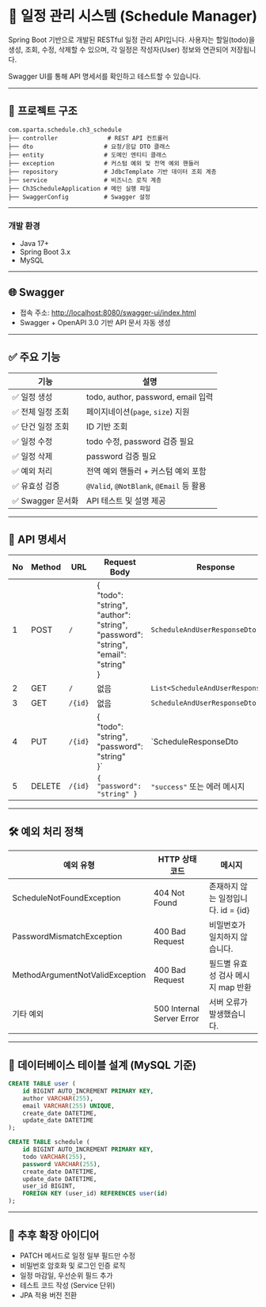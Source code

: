 # 📅 일정 관리 시스템 (Schedule Manager)

Spring Boot 기반으로 개발된 RESTful 일정 관리 API입니다.
사용자는 할일(todo)을 생성, 조회, 수정, 삭제할 수 있으며, 각 일정은 작성자(User) 정보와 연관되어 저장됩니다.

Swagger UI를 통해 API 명세서를 확인하고 테스트할 수 있습니다.

---

## 📁 프로젝트 구조

```
com.sparta.schedule.ch3_schedule
├── controller              # REST API 컨트롤러
├── dto                    # 요청/응답 DTO 클래스
├── entity                 # 도메인 엔티티 클래스
├── exception              # 커스텀 예외 및 전역 예외 핸들러
├── repository             # JdbcTemplate 기반 데이터 조회 계층
├── service                # 비즈니스 로직 계층
├── Ch3ScheduleApplication # 메인 실행 파일
├── SwaggerConfig          # Swagger 설정
```

---

### 개발 환경
- Java 17+
- Spring Boot 3.x
- MySQL

---

## 🌐 Swagger
- 접속 주소: [http://localhost:8080/swagger-ui/index.html](http://localhost:8080/swagger-ui/index.html)
- Swagger + OpenAPI 3.0 기반 API 문서 자동 생성

---

## ✅ 주요 기능

| 기능 | 설명 |
|------|------|
| ✅ 일정 생성 | todo, author, password, email 입력 |
| ✅ 전체 일정 조회 | 페이지네이션(`page`, `size`) 지원 |
| ✅ 단건 일정 조회 | ID 기반 조회 |
| ✅ 일정 수정 | todo 수정, password 검증 필요 |
| ✅ 일정 삭제 | password 검증 필요 |
| ✅ 예외 처리 | 전역 예외 핸들러 + 커스텀 예외 포함 |
| ✅ 유효성 검증 | `@Valid`, `@NotBlank`, `@Email` 등 활용 |
| ✅ Swagger 문서화 | API 테스트 및 설명 제공 |

---

## 📘 API 명세서

| No | Method | URL | Request Body | Response |
|----|--------|-----|----------------|----------|
| 1 | POST | `/` | { <br/>"todo": "string", <br/>"author": "string", <br/>"password": "string", <br/>"email": "string" <br/>} | `ScheduleAndUserResponseDto` |
| 2 | GET | `/` | 없음 | `List<ScheduleAndUserResponseDto>` |
| 3 | GET | `/{id}` | 없음 | `ScheduleAndUserResponseDto` |
| 4 | PUT | `/{id}` | { <br/>"todo": "string", <br/>"password": "string" <br/>}` | `ScheduleResponseDto |
| 5 | DELETE | `/{id}` | `{ "password": "string" }` | `"success"` 또는 에러 메시지 |

---

## 🛠️ 예외 처리 정책

| 예외 유형 | HTTP 상태 코드 | 메시지 |
|-----------|----------------|--------|
| ScheduleNotFoundException | 404 Not Found | 존재하지 않는 일정입니다. id = {id} |
| PasswordMismatchException | 400 Bad Request | 비밀번호가 일치하지 않습니다. |
| MethodArgumentNotValidException | 400 Bad Request | 필드별 유효성 검사 메시지 map 반환 |
| 기타 예외 | 500 Internal Server Error | 서버 오류가 발생했습니다. |

---

## 🧾 데이터베이스 테이블 설계 (MySQL 기준)

```sql
CREATE TABLE user (
    id BIGINT AUTO_INCREMENT PRIMARY KEY,
    author VARCHAR(255),
    email VARCHAR(255) UNIQUE,
    create_date DATETIME,
    update_date DATETIME
);

CREATE TABLE schedule (
    id BIGINT AUTO_INCREMENT PRIMARY KEY,
    todo VARCHAR(255),
    password VARCHAR(255),
    create_date DATETIME,
    update_date DATETIME,
    user_id BIGINT,
    FOREIGN KEY (user_id) REFERENCES user(id)
);
```

---

## 🧪 추후 확장 아이디어

- PATCH 메서드로 일정 일부 필드만 수정
- 비밀번호 암호화 및 로그인 인증 로직
- 일정 마감일, 우선순위 필드 추가
- 테스트 코드 작성 (Service 단위)
- JPA 적용 버전 전환